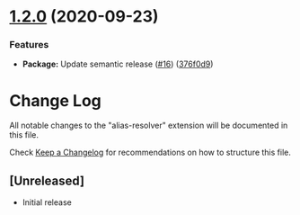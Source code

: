 # [1.2.0](https://github.com/MarioCadenas/vscode-alias-resolver/compare/v1.1.0...v1.2.0) (2020-09-23)


### Features

* **Package:** Update semantic release ([#16](https://github.com/MarioCadenas/vscode-alias-resolver/issues/16)) ([376f0d9](https://github.com/MarioCadenas/vscode-alias-resolver/commit/376f0d9ee0473d116236d04a56e5dd85ca3f86db))

# Change Log

All notable changes to the "alias-resolver" extension will be documented in this file.

Check [Keep a Changelog](http://keepachangelog.com/) for recommendations on how to structure this file.

## [Unreleased]

- Initial release
